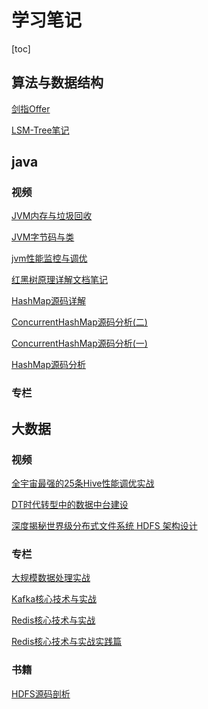 # 学习笔记

[toc]

## 算法与数据结构

[剑指Offer](/interview/sword-to-offer.md)

 [LSM-Tree笔记](/algorithm/LSM-Tree笔记)

## java

### 视频

[JVM内存与垃圾回收](/java/jvm内存与垃圾回收/01JVM与Java体系结构.md)

[JVM字节码与类](/java/jvm字节码与类/01Class文件结构.md)

[jvm性能监控与调优](/java/jvm性能监控与调优/01概述篇.md)


[红黑树原理详解文档笔记](/algorithm/红黑树原理详解)

[HashMap源码详解](/java/java.html#HashMap源码详解)


[ConcurrentHashMap源码分析(二)](/java/ConcurrentHashMap源码分析(二))

[ConcurrentHashMap源码分析(一)](/java/ConcurrentHashMap源码分析(一))

[HashMap源码分析](/java/HashMap源码分析)

### 专栏

## 大数据

### 视频

[全宇宙最强的25条Hive性能调优实战](/bigdata/hive/全宇宙最强的25条Hive性能调优实战)

[DT时代转型中的数据中台建设](/architecture/数据中台/DT时代转型中的数据中台建设.md)

[深度揭秘世界级分布式文件系统 HDFS 架构设计](/bigdata/hadoop/深度揭秘世界级分布式文件系统HDFS架构设计.md)

### 专栏

[大规模数据处理实战](/bigdata/大规模数据处理实战)

[Kafka核心技术与实战](/bigdata/kafka/Kafka核心技术与实战.md)

[Redis核心技术与实战](/bigdata/redis/Redis核心技术与实战.md)

[Redis核心技术与实战实践篇](/bigdata/redis/Redis核心技术与实战实践篇.md)

### 书籍

[HDFS源码剖析](/bigdata/hadoop/HDFS源码剖析.md)

